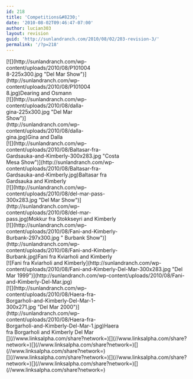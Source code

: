 ```yaml
---
id: 218
title: 'Competitions&#8230;'
date: '2010-08-02T09:46:47-07:00'
author: lucian303
layout: revision
guid: 'http://sunlandranch.com/2010/08/02/203-revision-3/'
permalink: '/?p=218'
---
```


<div class="wp-caption alignnone" id="attachment_204" style="width: 235px">[![](http://sunlandranch.com/wp-content/uploads/2010/08/P1010048-225x300.jpg "Del Mar Show")](http://sunlandranch.com/wp-content/uploads/2010/08/P1010048.jpg)Dearing and Osmann

</div><div class="wp-caption alignnone" id="attachment_205" style="width: 235px">[![](http://sunlandranch.com/wp-content/uploads/2010/08/dalla-gina-225x300.jpg "Del Mar Show")](http://sunlandranch.com/wp-content/uploads/2010/08/dalla-gina.jpg)Gina and Dalla

</div><div class="wp-caption alignnone" id="attachment_206" style="width: 310px">[![](http://sunlandranch.com/wp-content/uploads/2010/08/Baltasar-fra-Gardsauka-and-Kimberly-300x283.jpg "Costa Mesa Show")](http://sunlandranch.com/wp-content/uploads/2010/08/Baltasar-fra-Gardsauka-and-Kimberly.jpg)Baltasar fra Gardsauka and Kimberly

</div><div class="wp-caption alignnone" id="attachment_207" style="width: 310px">[![](http://sunlandranch.com/wp-content/uploads/2010/08/del-mar-pass-300x283.jpg "Del Mar Show")](http://sunlandranch.com/wp-content/uploads/2010/08/del-mar-pass.jpg)Mokkur fra Stokkseyri and Kimberly

</div><div class="wp-caption alignnone" id="attachment_208" style="width: 307px">[![](http://sunlandranch.com/wp-content/uploads/2010/08/Fani-and-Kimberly-Burbank-297x300.jpg " Burbank Show")](http://sunlandranch.com/wp-content/uploads/2010/08/Fani-and-Kimberly-Burbank.jpg)Fani fra Kviarholi and Kimberly

</div>[![Fani fra Kviarholi and Kimberly](http://sunlandranch.com/wp-content/uploads/2010/08/Fani-and-Kimberly-Del-Mar-300x283.jpg "Del Mar 1999")](http://sunlandranch.com/wp-content/uploads/2010/08/Fani-and-Kimberly-Del-Mar.jpg)

<div class="wp-caption alignnone" id="attachment_210" style="width: 310px">[![](http://sunlandranch.com/wp-content/uploads/2010/08/Haera-fra-Borgarholi-and-Kimberly-Del-Mar-1-300x271.jpg "Del Mar 2000")](http://sunlandranch.com/wp-content/uploads/2010/08/Haera-fra-Borgarholi-and-Kimberly-Del-Mar-1.jpg)Haera fra Borgarholi and Kimberly Del Mar

</div><div class="linksalpha_container linksalpha_app_3" data-counters="1" data-size="regular" data-style="square" data-title="Competitions…" data-url="https://www.sunlandranch.com/?p=218">[](//www.linksalpha.com/share?network=)[](//www.linksalpha.com/share?network=)[](//www.linksalpha.com/share?network=)[](//www.linksalpha.com/share?network=)</div><div class="linksalpha_container linksalpha_app_7" data-position="" data-title="Competitions…" data-url="https://www.sunlandranch.com/?p=218">[](//www.linksalpha.com/share?network=)[](//www.linksalpha.com/share?network=)[](//www.linksalpha.com/share?network=)[](//www.linksalpha.com/share?network=)</div>